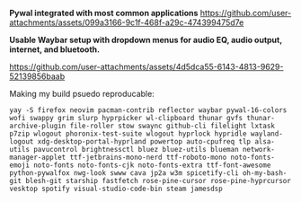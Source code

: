 **Pywal integrated with most common applications**
https://github.com/user-attachments/assets/099a3166-9c1f-468f-a29c-474399475d7e

**Usable Waybar setup with dropdown menus for audio EQ, audio output, internet, and bluetooth.**


https://github.com/user-attachments/assets/4d5dca55-6143-4813-9629-52139856baab




Making my build psuedo reproducable:

```
yay -S firefox neovim pacman-contrib reflector waybar pywal-16-colors wofi swappy grim slurp hyprpicker wl-clipboard thunar gvfs thunar-archive-plugin file-roller stow swaync github-cli filelight lxtask p7zip wlogout phoronix-test-suite wlogout hyprlock hypridle wayland-logout xdg-desktop-portal-hyprland powertop auto-cpufreq tlp alsa-utils pavucontrol brightnessctl bluez bluez-utils blueman network-manager-applet ttf-jetbrains-mono-nerd ttf-roboto-mono noto-fonts-emoji noto-fonts noto-fonts-cjk noto-fonts-extra ttf-font-awesome python-pywalfox nwg-look swww cava jp2a w3m spicetify-cli oh-my-bash-git blesh-git starship fastfetch rose-pine-cursor rose-pine-hyprcursor vesktop spotify visual-studio-code-bin steam jamesdsp
```
